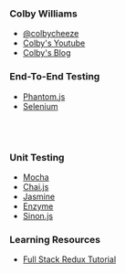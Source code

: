 ### Colby Williams

- [@colbycheeze](https://twitter.com/colbycheeze)
- [Colby's Youtube](https://www.youtube.com/user/colbycheeze)
- [Colby's Blog](http://www.colbycheeze.com/)

### End-To-End Testing

- [Phantom.js](http://phantomjs.org/)
- [Selenium](http://www.seleniumhq.org/)

<br>
<br>

### Unit Testing

- [Mocha](https://mochajs.org/)
- [Chai.js](http://chaijs.com/)
- [Jasmine](http://jasmine.github.io/)
- [Enzyme](http://airbnb.io/enzyme/)
- [Sinon.js](http://sinonjs.org/)

### Learning Resources

- [Full Stack Redux Tutorial](http://teropa.info/blog/2015/09/10/full-stack-redux-tutorial.html)